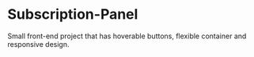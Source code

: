 # Subscription-Panel
Small front-end project that has hoverable buttons, flexible container and responsive design.
